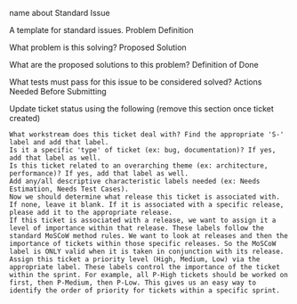 name 	about
Standard Issue
	
A template for standard issues.
Problem Definition

What problem is this solving?
Proposed Solution

What are the proposed solutions to this problem?
Definition of Done

What tests must pass for this issue to be considered solved?
Actions Needed Before Submitting

Update ticket status using the following (remove this section once ticket created)

    What workstream does this ticket deal with? Find the appropriate 'S-' label and add that label.
    Is it a specific 'type' of ticket (ex: bug, documentation)? If yes, add that label as well.
    Is this ticket related to an overarching theme (ex: architecture, performance)? If yes, add that label as well.
    Add any/all descriptive characteristic labels needed (ex: Needs Estimation, Needs Test Cases).
    Now we should determine what release this ticket is associated with. If none, leave it blank. If it is associated with a specific release, please add it to the appropriate release.
    If this ticket is associated with a release, we want to assign it a level of importance within that release. These labels follow the standard MoSCoW method rules. We want to look at releases and then the importance of tickets within those specific releases. So the MoSCoW label is ONLY valid when it is taken in conjunction with its release.
    Assign this ticket a priority level (High, Medium, Low) via the appropriate label. These labels control the importance of the ticket within the sprint. For example, all P-High tickets should be worked on first, then P-Medium, then P-Low. This gives us an easy way to identify the order of priority for tickets within a specific sprint.

